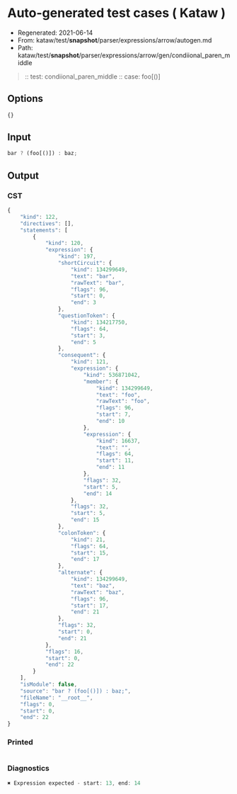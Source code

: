 # Auto-generated test cases ( Kataw )
- Regenerated: 2021-06-14
- From: kataw/test/__snapshot__/parser/expressions/arrow/autogen.md
- Path: kataw/test/__snapshot__/parser/expressions/arrow/gen/condiional_paren_middle
> :: test: condiional_paren_middle
> :: case: foo[()]
## Options

`````js
{}
`````
## Input

`````js
bar ? (foo[()]) : baz;
`````
## Output

### CST

```javascript
{
    "kind": 122,
    "directives": [],
    "statements": [
        {
            "kind": 120,
            "expression": {
                "kind": 197,
                "shortCircuit": {
                    "kind": 134299649,
                    "text": "bar",
                    "rawText": "bar",
                    "flags": 96,
                    "start": 0,
                    "end": 3
                },
                "questionToken": {
                    "kind": 134217750,
                    "flags": 64,
                    "start": 3,
                    "end": 5
                },
                "consequent": {
                    "kind": 121,
                    "expression": {
                        "kind": 536871042,
                        "member": {
                            "kind": 134299649,
                            "text": "foo",
                            "rawText": "foo",
                            "flags": 96,
                            "start": 7,
                            "end": 10
                        },
                        "expression": {
                            "kind": 16637,
                            "text": "",
                            "flags": 64,
                            "start": 11,
                            "end": 11
                        },
                        "flags": 32,
                        "start": 5,
                        "end": 14
                    },
                    "flags": 32,
                    "start": 5,
                    "end": 15
                },
                "colonToken": {
                    "kind": 21,
                    "flags": 64,
                    "start": 15,
                    "end": 17
                },
                "alternate": {
                    "kind": 134299649,
                    "text": "baz",
                    "rawText": "baz",
                    "flags": 96,
                    "start": 17,
                    "end": 21
                },
                "flags": 32,
                "start": 0,
                "end": 21
            },
            "flags": 16,
            "start": 0,
            "end": 22
        }
    ],
    "isModule": false,
    "source": "bar ? (foo[()]) : baz;",
    "fileName": "__root__",
    "flags": 0,
    "start": 0,
    "end": 22
}
```

### Printed

```javascript

```

### Diagnostics

```javascript
✖ Expression expected - start: 13, end: 14

```

